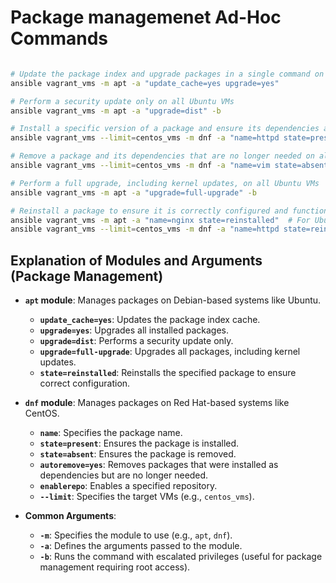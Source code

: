 # Package managemenet Ad-Hoc Commands

```bash

# Update the package index and upgrade packages in a single command on all Ubuntu VMs
ansible vagrant_vms -m apt -a "update_cache=yes upgrade=yes"

# Perform a security update only on all Ubuntu VMs
ansible vagrant_vms -m apt -a "upgrade=dist" -b

# Install a specific version of a package and ensure its dependencies are resolved on all CentOS VMs
ansible vagrant_vms --limit=centos_vms -m dnf -a "name=httpd state=present enablerepo=updates"

# Remove a package and its dependencies that are no longer needed on all CentOS VMs
ansible vagrant_vms --limit=centos_vms -m dnf -a "name=vim state=absent autoremove=yes"

# Perform a full upgrade, including kernel updates, on all Ubuntu VMs
ansible vagrant_vms -m apt -a "upgrade=full-upgrade" -b

# Reinstall a package to ensure it is correctly configured and functioning on all VMs
ansible vagrant_vms -m apt -a "name=nginx state=reinstalled"  # For Ubuntu
ansible vagrant_vms --limit=centos_vms -m dnf -a "name=httpd state=reinstalled"  # For CentOS

```

## Explanation of Modules and Arguments (Package Management)

- **`apt` module**: Manages packages on Debian-based systems like Ubuntu.
  - **`update_cache=yes`**: Updates the package index cache.
  - **`upgrade=yes`**: Upgrades all installed packages.
  - **`upgrade=dist`**: Performs a security update only.
  - **`upgrade=full-upgrade`**: Upgrades all packages, including kernel updates.
  - **`state=reinstalled`**: Reinstalls the specified package to ensure correct configuration.

- **`dnf` module**: Manages packages on Red Hat-based systems like CentOS.
  - **`name`**: Specifies the package name.
  - **`state=present`**: Ensures the package is installed.
  - **`state=absent`**: Ensures the package is removed.
  - **`autoremove=yes`**: Removes packages that were installed as dependencies but are no longer needed.
  - **`enablerepo`**: Enables a specified repository.
  - **`--limit`**: Specifies the target VMs (e.g., `centos_vms`).

- **Common Arguments**:
  - **`-m`**: Specifies the module to use (e.g., `apt`, `dnf`).
  - **`-a`**: Defines the arguments passed to the module.
  - **`-b`**: Runs the command with escalated privileges (useful for package management requiring root access).

